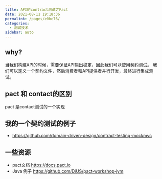 ```yaml
---
title: API的contract测试之Pact
date: 2021-08-11 19:18:36
permalink: /pages/e0bc76/
categories:
  - 测试技术
sidebar: auto
---
```


## why?

当我们构建API的时候，需要保证API输出稳定，因此我们可以使用契约测试。
我们可以定义一个契约文件，然后消费者和API提供者并行开发，最终进行集成测试。

## pact 和 contact的区别

pact 是contact测试的一个实现

## 我的一个契约测试的例子

- https://github.com/domain-driven-design/contract-testing-mockmvc

## 一些资源

- pact文档 https://docs.pact.io
- Java 例子 https://github.com/DiUS/pact-workshop-jvm
